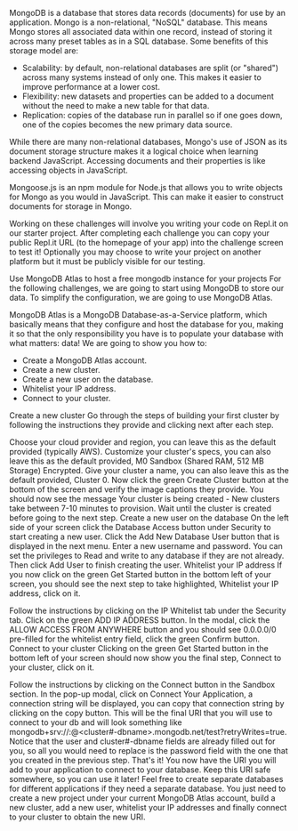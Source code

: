 MongoDB is a database that stores data records (documents) for use by an application. Mongo is a non-relational, "NoSQL" database. This means Mongo stores all associated data within one record, instead of storing it across many preset tables as in a SQL database. Some benefits of this storage model are:

* Scalability: by default, non-relational databases are split (or "shared") across many systems instead of only one. This makes it easier to improve performance at a lower cost.
* Flexibility: new datasets and properties can be added to a document without the need to make a new table for that data.
* Replication: copies of the database run in parallel so if one goes down, one of the copies becomes the new primary data source.

While there are many non-relational databases, Mongo's use of JSON as its document storage structure makes it a logical choice when learning backend JavaScript. Accessing documents and their properties is like accessing objects in JavaScript.

Mongoose.js is an npm module for Node.js that allows you to write objects for Mongo as you would in JavaScript. This can make it easier to construct documents for storage in Mongo.

Working on these challenges will involve you writing your code on Repl.it on our starter project. After completing each challenge you can copy your public Repl.it URL (to the homepage of your app) into the challenge screen to test it! Optionally you may choose to write your project on another platform but it must be publicly visible for our testing.


Use MongoDB Atlas to host a free mongodb instance for your projects
For the following challenges, we are going to start using MongoDB to store our data. To simplify the configuration, we are going to use MongoDB Atlas.

MongoDB Atlas is a MongoDB Database-as-a-Service platform, which basically means that they configure and host the database for you, making it so that the only responsibility you have is to populate your database with what matters: data! We are going to show you how to:

* Create a MongoDB Atlas account.
* Create a new cluster.
* Create a new user on the database.
* Whitelist your IP address.
* Connect to your cluster.

Create a new cluster
Go through the steps of building your first cluster by following the instructions they provide and clicking next after each step.

Choose your cloud provider and region, you can leave this as the default provided (typically AWS).
Customize your cluster's specs, you can also leave this as the default provided, M0 Sandbox (Shared RAM, 512 MB Storage) Encrypted.
Give your cluster a name, you can also leave this as the default provided, Cluster 0.
Now click the green Create Cluster button at the bottom of the screen and verify the image captions they provide.
You should now see the message Your cluster is being created - New clusters take between 7-10 minutes to provision. Wait until the cluster is created before going to the next step.
Create a new user on the database
On the left side of your screen click the Database Access button under Security to start creating a new user.
Click the Add New Database User button that is displayed in the next menu.
Enter a new username and password. You can set the privileges to Read and write to any database if they are not already. Then click Add User to finish creating the user.
Whitelist your IP address
If you now click on the green Get Started button in the bottom left of your screen, you should see the next step to take highlighted, Whitelist your IP address, click on it.

Follow the instructions by clicking on the IP Whitelist tab under the Security tab.
Click on the green ADD IP ADDRESS button.
In the modal, click the ALLOW ACCESS FROM ANYWHERE button and you should see 0.0.0.0/0 pre-filled for the whitelist entry field, click the green Confirm button.
Connect to your cluster
Clicking on the green Get Started button in the bottom left of your screen should now show you the final step, Connect to your cluster, click on it.

Follow the instructions by clicking on the Connect button in the Sandbox section.
In the pop-up modal, click on Connect Your Application, a connection string will be displayed, you can copy that connection string by clicking on the copy button.
This will be the final URI that you will use to connect to your db and will look something like mongodb+srv://<user>:<password>@<cluster#-dbname>.mongodb.net/test?retryWrites=true. Notice that the user and cluster#-dbname fields are already filled out for you, so all you would need to replace is the password field with the one that you created in the previous step.
That's it! You now have the URI you will add to your application to connect to your database. Keep this URI safe somewhere, so you can use it later!
Feel free to create separate databases for different applications if they need a separate database. You just need to create a new project under your current MongoDB Atlas account, build a new cluster, add a new user, whitelist your IP addresses and finally connect to your cluster to obtain the new URI.